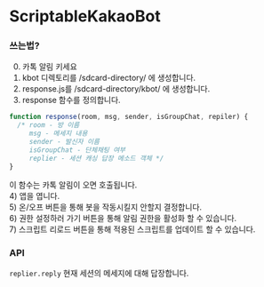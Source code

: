 # ScriptableKakaoBot
### 쓰는법?
0) 카톡 알림 키세요<br>
1) kbot 디렉토리를 /sdcard-directory/ 에 생성합니다.<br>
2) response.js를 /sdcard-directory/kbot/ 에 생성합니다.<br>
3) response 함수를 정의합니다.<br>
```js
function response(room, msg, sender, isGroupChat, repiler) {
  /* room - 방 이름
     msg - 메세지 내용
     sender - 발신자 이름
     isGroupChat - 단체채팅 여부
     replier - 세션 캐싱 답장 메소드 객체 */
}
```
이 함수는 카톡 알림이 오면 호출됩니다.<br>
4) 앱을 엽니다.<br>
5) 온/오프 버튼을 통해 봇을 작동시킬지 안할지 결정합니다.<br>
6) 권한 설정하러 가기 버튼을 통해 알림 권한을 활성화 할 수 있습니다.<br>
7) 스크립트 리로드 버튼을 통해 적용된 스크립트를 업데이트 할 수 있습니다.<br>

### API
`replier.reply` 현재 세션의 메세지에 대해 답장합니다.
